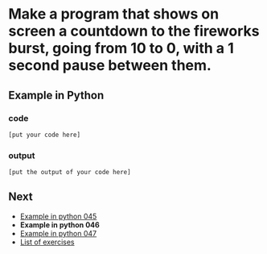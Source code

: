 # Make a program that shows on screen a countdown to the fireworks burst, going from 10 to 0, with a 1 second pause between them.

## Example in Python

### code

``` python
[put your code here]
```

### output

```
[put the output of your code here]
```

## Next

- [Example in python 045](../../045/python)
- **Example in python 046**
- [Example in python 047](../../047/python)
- [List of exercises](../..)
